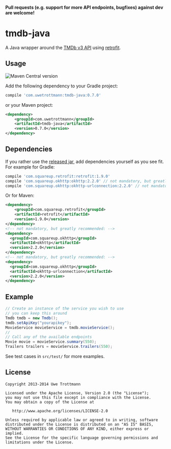 **Pull requests (e.g. support for more API endpoints, bugfixes) against dev are welcome!**

tmdb-java
============

A Java wrapper around the [TMDb v3 API][1] using [retrofit][2].

Usage
-----
![Maven Central version](https://img.shields.io/maven-central/v/com.uwetrottmann/tmdb-java.svg?style=flat-square)

Add the following dependency to your Gradle project:

```groovy
compile 'com.uwetrottmann:tmdb-java:0.7.0'
```

or your Maven project:

```xml
<dependency>
    <groupId>com.uwetrottmann</groupId>
    <artifactId>tmdb-java</artifactId>
    <version>0.7.0</version>
</dependency>
```

Dependencies
------------
If you rather use the [released jar][3], add dependencies yourself as you see fit.
For example for Gradle:

```groovy
compile 'com.squareup.retrofit:retrofit:1.9.0'
compile 'com.squareup.okhttp:okhttp:2.2.0' // not mandatory, but greatly recommended
compile 'com.squareup.okhttp:okhttp-urlconnection:2.2.0' // not mandatory, but greatly recommended
```

Or for Maven:

```xml
<dependency>
    <groupId>com.squareup.retrofit</groupId>
    <artifactId>retrofit</artifactId>
    <version>1.9.0</version>
</dependency>
<!-- not mandatory, but greatly recommended: -->
<dependency>
  <groupId>com.squareup.okhttp</groupId>
  <artifactId>okhttp</artifactId>
  <version>2.2.0</version>
</dependency>
<!-- not mandatory, but greatly recommended: -->
<dependency>
  <groupId>com.squareup.okhttp</groupId>
  <artifactId>okhttp-urlconnection</artifactId>
  <version>2.2.0</version>
</dependency>
```

Example
-------

```java
// Create an instance of the service you wish to use
// you can keep this around
Tmdb tmdb = new Tmdb();
tmdb.setApiKey("yourapikey");
MovieService movieService = tmdb.movieService();
//
// Call any of the available endpoints
Movie movie = movieService.summary(550);
Trailers trailers = movieService.trailers(550);
```

See test cases in `src/test/` for more examples.

License
-------

    Copyright 2013-2014 Uwe Trottmann

    Licensed under the Apache License, Version 2.0 (the "License");
    you may not use this file except in compliance with the License.
    You may obtain a copy of the License at

       http://www.apache.org/licenses/LICENSE-2.0

    Unless required by applicable law or agreed to in writing, software
    distributed under the License is distributed on an "AS IS" BASIS,
    WITHOUT WARRANTIES OR CONDITIONS OF ANY KIND, either express or implied.
    See the License for the specific language governing permissions and
    limitations under the License.




 [1]: http://docs.themoviedb.apiary.io/
 [2]: https://github.com/square/retrofit
 [3]: https://github.com/UweTrottmann/tmdb-java/releases
